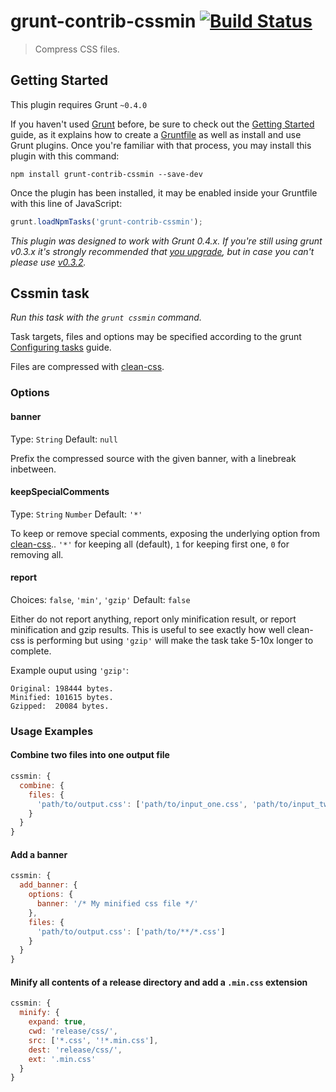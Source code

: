 # grunt-contrib-cssmin [![Build Status](https://secure.travis-ci.org/gruntjs/grunt-contrib-cssmin.png?branch=master)](http://travis-ci.org/gruntjs/grunt-contrib-cssmin)

> Compress CSS files.



## Getting Started
This plugin requires Grunt `~0.4.0`

If you haven't used [Grunt](http://gruntjs.com/) before, be sure to check out the [Getting Started](http://gruntjs.com/getting-started) guide, as it explains how to create a [Gruntfile](http://gruntjs.com/sample-gruntfile) as well as install and use Grunt plugins. Once you're familiar with that process, you may install this plugin with this command:

```shell
npm install grunt-contrib-cssmin --save-dev
```

Once the plugin has been installed, it may be enabled inside your Gruntfile with this line of JavaScript:

```js
grunt.loadNpmTasks('grunt-contrib-cssmin');
```

*This plugin was designed to work with Grunt 0.4.x. If you're still using grunt v0.3.x it's strongly recommended that [you upgrade](http://gruntjs.com/upgrading-from-0.3-to-0.4), but in case you can't please use [v0.3.2](https://github.com/gruntjs/grunt-contrib-cssmin/tree/grunt-0.3-stable).*



## Cssmin task
_Run this task with the `grunt cssmin` command._

Task targets, files and options may be specified according to the grunt [Configuring tasks](http://gruntjs.com/configuring-tasks) guide.

Files are compressed with [clean-css](https://github.com/GoalSmashers/clean-css).
### Options

#### banner

Type: `String`
Default: `null`

Prefix the compressed source with the given banner, with a linebreak inbetween.

#### keepSpecialComments

Type: `String` `Number`
Default: `'*'`

To keep or remove special comments, exposing the underlying option from [clean-css](https://github.com/GoalSmashers/clean-css).. `'*'` for keeping all (default), `1` for keeping first one, `0` for removing all.

#### report
Choices: `false`, `'min'`, `'gzip'`
Default: `false`

Either do not report anything, report only minification result, or report minification and gzip results.
This is useful to see exactly how well clean-css is performing but using `'gzip'` will make the task take 5-10x longer to complete.

Example ouput using `'gzip'`:

```
Original: 198444 bytes.
Minified: 101615 bytes.
Gzipped:  20084 bytes.
```
### Usage Examples

#### Combine two files into one output file

```js
cssmin: {
  combine: {
    files: {
      'path/to/output.css': ['path/to/input_one.css', 'path/to/input_two.css']
    }
  }
}
```

#### Add a banner
```js
cssmin: {
  add_banner: {
    options: {
      banner: '/* My minified css file */'
    },
    files: {
      'path/to/output.css': ['path/to/**/*.css']
    }
  }
}
```

#### Minify all contents of a release directory and add a `.min.css` extension
```js
cssmin: {
  minify: {
    expand: true,
    cwd: 'release/css/',
    src: ['*.css', '!*.min.css'],
    dest: 'release/css/',
    ext: '.min.css'
  }
}
```
